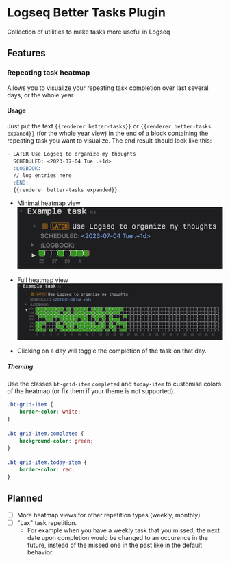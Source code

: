 # Logseq Better Tasks Plugin

Collection of utilities to make tasks more useful in Logseq

## Features

### Repeating task heatmap

Allows you to visualize your repeating task completion over last several days, or the whole year

#### Usage

Just put the text `{{renderer better-tasks}}` or `{{renderer better-tasks expaned}}` (for the whole year view) in the
end of a block containing the repeating task you want to visualize.
The end result should look like this:

```markdown
- LATER Use Logseq to organize my thoughts
  SCHEDULED: <2023-07-04 Tue .+1d>
  :LOGBOOK:
  // log entries here
  :END:
  {{renderer better-tasks expanded}}
```

- Minimal heatmap view
  ![label](images/heatmap-simple.png)
- Full heatmap view
  ![label](images/heatmap-full.png)

- Clicking on a day will toggle the completion of the task on that day.

##### Theming

Use the classes `bt-grid-item` `completed` and `today-item` to customise colors of the heatmap (or fix them if your
theme is not supported).

```css
.bt-grid-item {
    border-color: white;
}

.bt-grid-item.completed {
    background-color: green;
}

.bt-grid-item.today-item {
    border-color: red;
}
```

## Planned

- [ ] More heatmap views for other repetition types (weekly, monthly)
- [ ] "Lax" task repetition.
    - For example when you have a weekly task that you missed, the next date upon completion would be changed to an
      occurence in the future, instead of the missed one in the past like in the default behavior.
